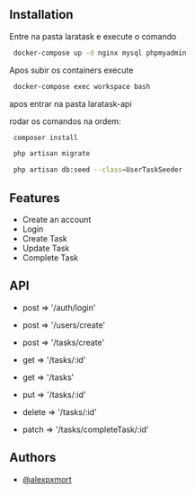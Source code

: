 ## Installation


Entre na pasta laratask e execute o comando

```bash
 docker-compose up -d nginx mysql phpmyadmin
```
Apos subir os containers execute

```bash
 docker-compose exec workspace bash 
```

apos entrar na pasta laratask-api

rodar os comandos na ordem:

```bash
 composer install
```

```bash
 php artisan migrate
```

```bash
 php artisan db:seed --class=UserTaskSeeder
```



## Features

- Create an account
- Login
- Create Task
- Update Task
- Complete Task



## API

- post => '/auth/login'
- post => '/users/create'

- post => '/tasks/create'
- get => '/tasks/:id'
- get => '/tasks'
- put => '/tasks/:id'
- delete =>  '/tasks/:id'
- patch => '/tasks/completeTask/:id'

## Authors

- [@alexpxmort](https://github.com/alexpxmort)
